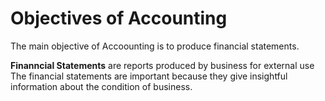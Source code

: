 # Objectives of Accounting
The main objective of Accoounting is to produce financial statements.

**Finanncial Statements** are reports produced by business for external use
<br> The financial statements are important because they give insightful information about the condition of business. </br>
